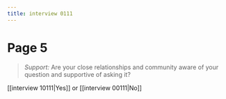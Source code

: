 ```yaml
---
title: interview 0111
---
```

# Page 5
> *Support:* Are your close relationships and community aware of your question and supportive of asking it?

[[interview 10111|Yes]] or [[interview 00111|No]] 